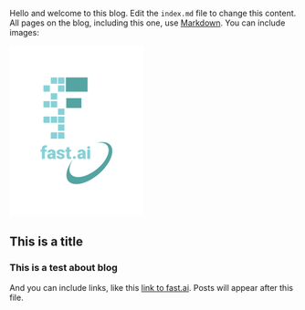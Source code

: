 Hello and welcome to this blog. Edit the `index.md` file to change this content. All pages on the blog, including this one, use [Markdown](https://guides.github.com/features/mastering-markdown/). You can include images:

![Image of fast.ai logo](images/logo.png)

## This is a title
### This is a test about blog

And you can include links, like this [link to fast.ai](https://www.fast.ai). Posts will appear after this file. 
